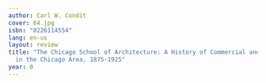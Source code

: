 ```yaml
---
author: Carl W. Condit
cover: 64.jpg
isbn: "0226114554"
lang: en-us
layout: review
title: "The Chicago School of Architecture: A History of Commercial and Public Building
  in the Chicago Area, 1875-1925"
year: 0
---
```

